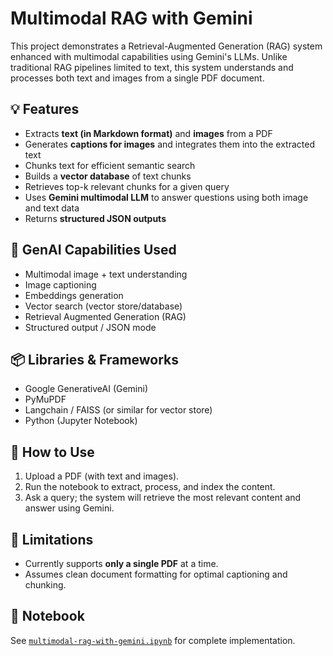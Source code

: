 # Multimodal RAG with Gemini

This project demonstrates a Retrieval-Augmented Generation (RAG) system enhanced with multimodal capabilities using Gemini's LLMs. Unlike traditional RAG pipelines limited to text, this system understands and processes both text and images from a single PDF document.

## 💡 Features

- Extracts **text (in Markdown format)** and **images** from a PDF
- Generates **captions for images** and integrates them into the extracted text
- Chunks text for efficient semantic search
- Builds a **vector database** of text chunks
- Retrieves top-k relevant chunks for a given query
- Uses **Gemini multimodal LLM** to answer questions using both image and text data
- Returns **structured JSON outputs**

## 🧠 GenAI Capabilities Used

- Multimodal image + text understanding
- Image captioning
- Embeddings generation
- Vector search (vector store/database)
- Retrieval Augmented Generation (RAG)
- Structured output / JSON mode

## 📦 Libraries & Frameworks

- Google GenerativeAI (Gemini)
- PyMuPDF
- Langchain / FAISS (or similar for vector store)
- Python (Jupyter Notebook)

## 🚀 How to Use

1. Upload a PDF (with text and images).
2. Run the notebook to extract, process, and index the content.
3. Ask a query; the system will retrieve the most relevant content and answer using Gemini.

## 📝 Limitations

- Currently supports **only a single PDF** at a time.
- Assumes clean document formatting for optimal captioning and chunking.

## 📁 Notebook

See [`multimodal-rag-with-gemini.ipynb`](./multimodal-rag-with-gemini.ipynb) for complete implementation.
